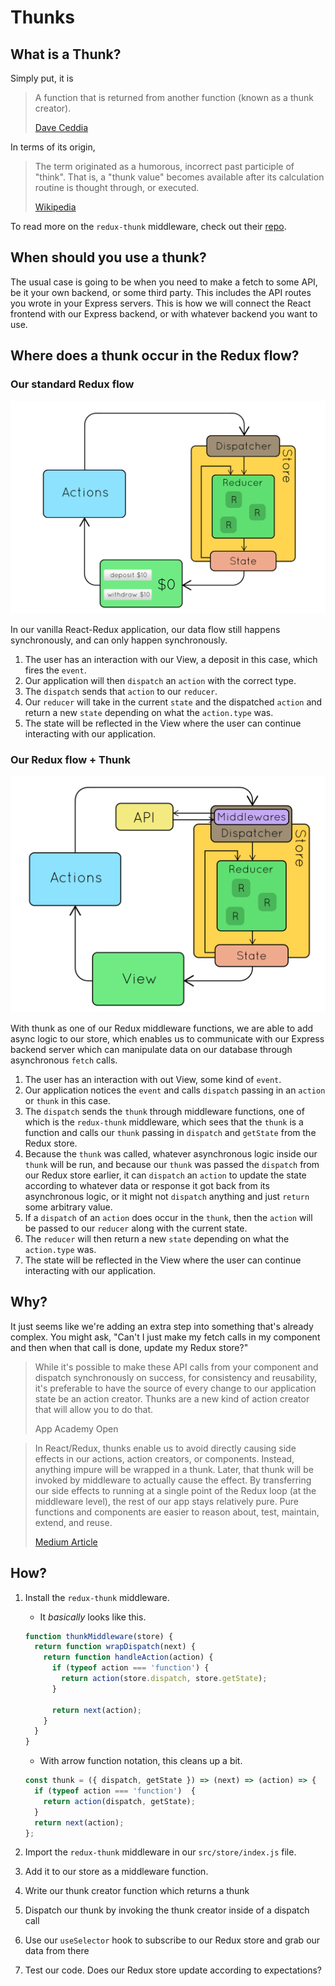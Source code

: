 # Thunks

## What is a Thunk?

Simply put, it is
> A function that is returned from another function (known as a thunk creator).
>
> [Dave Ceddia]

In terms of its origin,
> The term originated as a humorous, incorrect past participle of "think". That
> is, a "thunk value" becomes available after its calculation routine is
> thought through, or executed.
>
> [Wikipedia][wikipedia-thunk]

To read more on the `redux-thunk` middleware, check out their
[repo][redux-thunk-git].

## When should you use a thunk?

The usual case is going to be when you need to make a fetch to some API, be it
your own backend, or some third party. This includes the API routes you wrote in
your Express servers. This is how we will connect the React frontend with our
Express backend, or with whatever backend you want to use.

## Where does a thunk occur in the Redux flow?

### Our standard Redux flow

![redux][redux-gif]

In our vanilla React-Redux application, our data flow still happens
synchronously, and can only happen synchronously.

1. The user has an interaction with our View, a deposit in this case, which
   fires the `event`.
2. Our application will then `dispatch` an `action` with the correct type.
3. The `dispatch` sends that `action` to our `reducer`.
4. Our `reducer` will take in the current `state` and the dispatched `action`
   and return a new `state` depending on what the `action.type` was.
5. The state will be reflected in the View where the user can continue
   interacting with our application.

### Our Redux flow + Thunk

![redux-thunk][redux-thunk-gif]

With thunk as one of our Redux middleware functions, we are able to add async
logic to our store, which enables us to communicate with our Express backend
server which can manipulate data on our database through asynchronous `fetch`
calls.

1. The user has an interaction with out View, some kind of `event`.
2. Our application notices the `event` and calls `dispatch` passing in an
   `action` or `thunk` in this case.
3. The `dispatch` sends the `thunk` through middleware functions, one of which
   is the `redux-thunk` middleware, which sees that the `thunk` is a function
   and calls our `thunk` passing in `dispatch` and `getState` from the Redux
   store.
4. Because the `thunk` was called, whatever asynchronous logic inside our
   `thunk` will be run, and because our `thunk` was passed the `dispatch` from
   our Redux store earlier, it can `dispatch` an `action` to update the state
   according to whatever data or response it got back from its asynchronous
   logic, or it might not `dispatch` anything and just `return` some arbitrary
   value.
5. If a `dispatch` of an `action` does occur in the `thunk`, then the `action`
   will be passed to our `reducer` along with the current state.
6. The `reducer` will then return a new `state` depending on what the
   `action.type` was.
7. The state will be reflected in the View where the user can continue
   interacting with our application.

## Why?

It just seems like we're adding an extra step into something that's already
complex. You might ask, "Can't I just make my fetch calls in my component and
then when that call is done, update my Redux store?"

> While it's possible to make these API calls from your component and dispatch
> synchronously on success, for consistency and reusability, it's preferable to
> have the source of every change to our application state be an action creator.
> Thunks are a new kind of action creator that will allow you to do that.
>
> App Academy Open

> In React/Redux, thunks enable us to avoid directly causing side effects in our
> actions, action creators, or components. Instead, anything impure will be
> wrapped in a thunk. Later, that thunk will be invoked by middleware to
> actually cause the effect. By transferring our side effects to running at a
> single point of the Redux loop (at the middleware level), the rest of our app
> stays relatively pure. Pure functions and components are easier to reason
> about, test, maintain, extend, and reuse.
>
> [Medium Article]

## How?

1. Install the `redux-thunk` middleware.
    * It *basically* looks like this.
    ```js
    function thunkMiddleware(store) {
      return function wrapDispatch(next) {
        return function handleAction(action) {
          if (typeof action === 'function') {
            return action(store.dispatch, store.getState);
          }

          return next(action);
        }
      }
    }
    ```

    * With arrow function notation, this cleans up a bit.
    ```js
    const thunk = ({ dispatch, getState }) => (next) => (action) => {
      if (typeof action === 'function')  {
        return action(dispatch, getState);
      }
      return next(action);
    };
    ```
2. Import the `redux-thunk` middleware in our `src/store/index.js` file.
3. Add it to our store as a middleware function.
4. Write our thunk creator function which returns a thunk
5. Dispatch our thunk by invoking the thunk creator inside of a dispatch call
6. Use our `useSelector` hook to subscribe to our Redux store and grab our data
   from there
7. Test our code. Does our Redux store update according to expectations?

[Dave Ceddia]: https://daveceddia.com/what-is-a-thunk/
[wikipedia-thunk]: https://en.wikipedia.org/wiki/Thunk
[redux-thunk-git]: https://github.com/reduxjs/redux-thunk
[redux-gif]: ./redux.gif
[redux-thunk-gif]: ./redux-thunk.gif
[Medium Article]: https://medium.com/fullstack-academy/thunks-in-redux-the-basics-85e538a3fe60#:~:text=Thunks%20in%20React%20%26%20Redux,be%20wrapped%20in%20a%20thunk.
